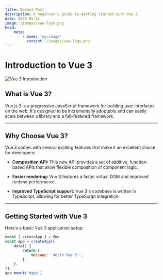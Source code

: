 ```yaml
---
title: Second Post
description: A beginner's guide to getting started with Vue 3.
date: 2025-05-21
image: /images/vue-logo.png
head:
    meta:
        - name: 'og:image'
          content: /images/vue-logo.png
---
```


# Introduction to Vue 3

![Vue 3 Introduction](/images/vue-logo.png)

## What is Vue 3?

Vue.js 3 is a progressive JavaScript framework for building user interfaces on the web. It's designed to be incrementally adoptable and can easily scale between a library and a full-featured framework.

---

## Why Choose Vue 3?

Vue 3 comes with several exciting features that make it an excellent choice for developers:

-   **Composition API:** This new API provides a set of additive, function-based APIs that allow flexible composition of component logic.
-   **Faster rendering:** Vue 3 features a faster virtual DOM and improved runtime performance.

-   **Improved TypeScript support:** Vue 3's codebase is written in TypeScript, allowing for better TypeScript integration.

---

## Getting Started with Vue 3

Here's a basic Vue 3 application setup:

```javascript
const { createApp } = Vue
const app = createApp({
    data() {
        return {
            message: 'Hello Vue 3!',
        }
    },
})
app.mount('#app')
```
